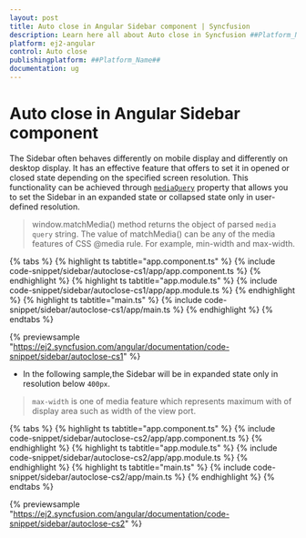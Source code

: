 ```yaml
---
layout: post
title: Auto close in Angular Sidebar component | Syncfusion
description: Learn here all about Auto close in Syncfusion ##Platform_Name## Sidebar component of Syncfusion Essential JS 2 and more.
platform: ej2-angular
control: Auto close 
publishingplatform: ##Platform_Name##
documentation: ug
---
```


# Auto close in Angular Sidebar component

The Sidebar often behaves differently on mobile display and differently on desktop display.
It has an effective feature that offers to set it in opened or closed state depending on the specified screen resolution.
This functionality can be achieved through [`mediaQuery`](https://ej2.syncfusion.com/angular/documentation/api/sidebar/#mediaquery) property that allows you to set the Sidebar in an expanded state
 or collapsed state only in user-defined resolution.

> window.matchMedia() method returns the object of parsed `media query` string.
The value of matchMedia() can be any of the media features of CSS @media rule. For example, min-width and max-width.

{% tabs %}
{% highlight ts tabtitle="app.component.ts" %}
{% include code-snippet/sidebar/autoclose-cs1/app/app.component.ts %}
{% endhighlight %}
{% highlight ts tabtitle="app.module.ts" %}
{% include code-snippet/sidebar/autoclose-cs1/app/app.module.ts %}
{% endhighlight %}
{% highlight ts tabtitle="main.ts" %}
{% include code-snippet/sidebar/autoclose-cs1/app/main.ts %}
{% endhighlight %}
{% endtabs %}
  
{% previewsample "https://ej2.syncfusion.com/angular/documentation/code-snippet/sidebar/autoclose-cs1" %}

* In the following sample,the Sidebar will be in expanded state only in resolution below `400px`.

> `max-width` is one of media feature which represents maximum with of display area such as width of the view port.

{% tabs %}
{% highlight ts tabtitle="app.component.ts" %}
{% include code-snippet/sidebar/autoclose-cs2/app/app.component.ts %}
{% endhighlight %}
{% highlight ts tabtitle="app.module.ts" %}
{% include code-snippet/sidebar/autoclose-cs2/app/app.module.ts %}
{% endhighlight %}
{% highlight ts tabtitle="main.ts" %}
{% include code-snippet/sidebar/autoclose-cs2/app/main.ts %}
{% endhighlight %}
{% endtabs %}
  
{% previewsample "https://ej2.syncfusion.com/angular/documentation/code-snippet/sidebar/autoclose-cs2" %}